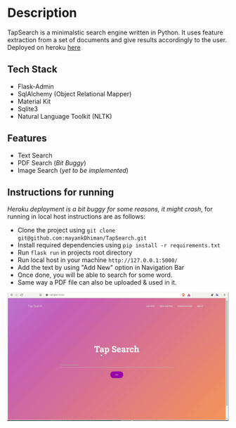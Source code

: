 # Description
TapSearch is a minimalstic search engine written in Python. It uses feature extraction from a set of documents and give results accordingly to the user. Deployed on heroku [here](https://tapsearch612-api-heroku.herokuapp.com)

## Tech Stack
- Flask-Admin
- SqlAlchemy (Object Relational Mapper)
- Material Kit
- Sqlite3
- Natural Language Toolkit (NLTK)

## Features
- Text Search
- PDF Search (_Bit Buggy_)
- Image Search  (_yet to be implemented_)


## Instructions for running
_Heroku deployment is a bit buggy for some reasons, it might crash_, for running in local host instructions are as follows:

- Clone the project using `git clone git@github.com:mayankDhiman/TapSearch.git`
- Install required dependencies using `pip install -r requirements.txt`
- Run `flask run` in projects root directory
- Run local host in your machine `http://127.0.0.1:5000/`
- Add the text by using "Add New" option in Navigation Bar
- Once done, you will be able to search for some word.
- Same way a PDF file can also be uploaded & used in it.

![](tapsearchFinal.gif)
